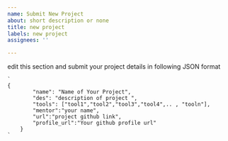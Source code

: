 ```yaml
---
name: Submit New Project
about: short description or none
title: new project
labels: new project
assignees: ''

---
```


edit this section and submit your project details in following JSON format 

```
`
{
        "name": "Name of Your Project",
        "des": "description of project ",
        "tools": ["tool1","tool2","tool3","tool4",.. , "tooln"],
        "mentor":"your name",
        "url":"project github link",
        "profile_url":"Your github profile url"
    }
`
```
